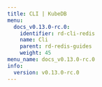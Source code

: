 ```yaml
---
title: CLI | KubeDB
menu:
  docs_v0.13.0-rc.0:
    identifier: rd-cli-redis
    name: Cli
    parent: rd-redis-guides
    weight: 45
menu_name: docs_v0.13.0-rc.0
info:
  version: v0.13.0-rc.0
---
```



